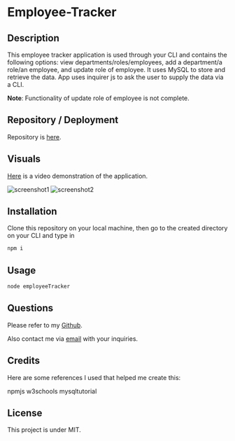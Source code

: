 # Employee-Tracker

## Description
This employee tracker application is used through your CLI and contains the following options: view departments/roles/employees, add a department/a role/an employee, and update role of employee. It uses MySQL to store and retrieve the data. App uses inquirer js to ask the user to supply the data via a CLI.

**Note**: Functionality of update role of employee is not complete. 

## Repository / Deployment
Repository is [here](https://github.com/awpdev/Employee-Tracker).

## Visuals
[Here](https://youtu.be/rmQvJm-eVVA) is a video demonstration of the application.

![screenshot1](./assets/screenshot1.png)
![screenshot2](./assets/screenshot2.png)

## Installation
Clone this repository on your local machine, then go to the created directory on your CLI and type in
```bash
npm i
```


## Usage
```bash
node employeeTracker
```


## Questions
Please refer to my [Github](https://www.github.com/awpdev).

Also contact me via [email](mailto:apark999@gmail.com) with your inquiries.


## Credits
Here are some references I used that helped me create this:

npmjs
w3schools
mysqltutorial

## License
This project is under MIT.